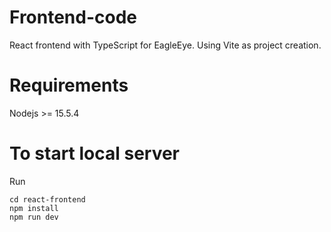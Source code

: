 # Frontend-code

React frontend with TypeScript for EagleEye. Using Vite as project creation. 

# Requirements
Nodejs >= 15.5.4 


# To start local server
Run
```
cd react-frontend
npm install
npm run dev
```
